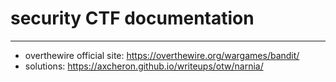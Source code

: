 # security CTF documentation
---
- overthewire official site:
    https://overthewire.org/wargames/bandit/
- solutions:
    https://axcheron.github.io/writeups/otw/narnia/
